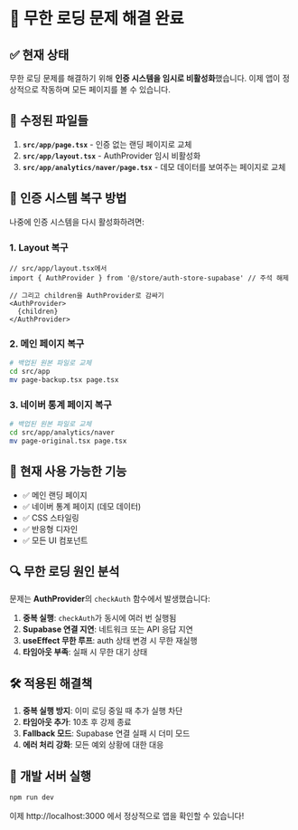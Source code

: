 # 🚨 무한 로딩 문제 해결 완료

## ✅ 현재 상태

무한 로딩 문제를 해결하기 위해 **인증 시스템을 임시로 비활성화**했습니다.
이제 앱이 정상적으로 작동하며 모든 페이지를 볼 수 있습니다.

## 📁 수정된 파일들

1. **`src/app/page.tsx`** - 인증 없는 랜딩 페이지로 교체
2. **`src/app/layout.tsx`** - AuthProvider 임시 비활성화
3. **`src/app/analytics/naver/page.tsx`** - 데모 데이터를 보여주는 페이지로 교체

## 🔄 인증 시스템 복구 방법

나중에 인증 시스템을 다시 활성화하려면:

### 1. Layout 복구
```tsx
// src/app/layout.tsx에서
import { AuthProvider } from '@/store/auth-store-supabase' // 주석 해제

// 그리고 children을 AuthProvider로 감싸기
<AuthProvider>
  {children}
</AuthProvider>
```

### 2. 메인 페이지 복구
```bash
# 백업된 원본 파일로 교체
cd src/app
mv page-backup.tsx page.tsx
```

### 3. 네이버 통계 페이지 복구
```bash
# 백업된 원본 파일로 교체
cd src/app/analytics/naver
mv page-original.tsx page.tsx
```

## 🎯 현재 사용 가능한 기능

- ✅ 메인 랜딩 페이지
- ✅ 네이버 통계 페이지 (데모 데이터)
- ✅ CSS 스타일링
- ✅ 반응형 디자인
- ✅ 모든 UI 컴포넌트

## 🔍 무한 로딩 원인 분석

문제는 **AuthProvider**의 `checkAuth` 함수에서 발생했습니다:

1. **중복 실행**: `checkAuth`가 동시에 여러 번 실행됨
2. **Supabase 연결 지연**: 네트워크 또는 API 응답 지연
3. **useEffect 무한 루프**: auth 상태 변경 시 무한 재실행
4. **타임아웃 부족**: 실패 시 무한 대기 상태

## 🛠️ 적용된 해결책

1. **중복 실행 방지**: 이미 로딩 중일 때 추가 실행 차단
2. **타임아웃 추가**: 10초 후 강제 종료
3. **Fallback 모드**: Supabase 연결 실패 시 더미 모드
4. **에러 처리 강화**: 모든 예외 상황에 대한 대응

## 📝 개발 서버 실행

```bash
npm run dev
```

이제 http://localhost:3000 에서 정상적으로 앱을 확인할 수 있습니다!